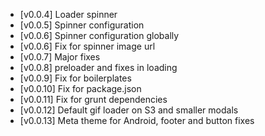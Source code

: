- [v0.0.4] Loader spinner
- [v0.0.5] Spinner configuration
- [v0.0.6] Spinner configuration globally
- [v0.0.6] Fix for spinner image url
- [v0.0.7] Major fixes
- [v0.0.8] preloader and fixes in loading
- [v0.0.9] Fix for boilerplates
- [v0.0.10] Fix for package.json
- [v0.0.11] Fix for grunt dependencies
- [v0.0.12] Default gif loader on S3 and smaller modals
- [v0.0.13] Meta theme for Android, footer and button fixes